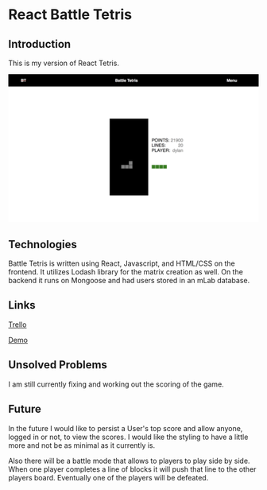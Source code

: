 # React Battle Tetris

## Introduction

This is my version of React Tetris.

![BattleTetris](./battletetris.png)

## Technologies

Battle Tetris is written using React, Javascript, and HTML/CSS on the frontend. It utilizes Lodash library for the matrix creation as well. On the backend it runs on Mongoose and had users stored in an mLab database.

## Links

[Trello](https://trello.com/b/pRFTM25Y/battle-tetris)

[Demo](https://obscure-tundra-14175.herokuapp.com/)

## Unsolved Problems

I am still currently fixing and working out the scoring of the game.

## Future

In the future I would like to persist a User's top score and allow anyone, logged in or not, to view the scores. I would like the styling to have a little more and not be as minimal as it currently is.

Also there will be a battle mode that allows to players to play side by side. When one player completes a line of blocks it will push that line to the other players board. Eventually one of the players will be defeated.

